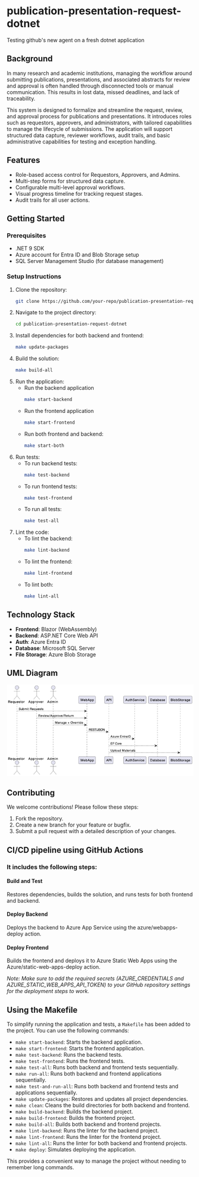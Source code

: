 # publication-presentation-request-dotnet
Testing github's new agent on a fresh dotnet application

## Background

In many research and academic institutions, managing the workflow around submitting publications, presentations, and associated abstracts for review and approval is often handled through disconnected tools or manual communication. This results in lost data, missed deadlines, and lack of traceability.

This system is designed to formalize and streamline the request, review, and approval process for publications and presentations. It introduces roles such as requestors, approvers, and administrators, with tailored capabilities to manage the lifecycle of submissions. The application will support structured data capture, reviewer workflows, audit trails, and basic administrative capabilities for testing and exception handling.

## Features
- Role-based access control for Requestors, Approvers, and Admins.
- Multi-step forms for structured data capture.
- Configurable multi-level approval workflows.
- Visual progress timeline for tracking request stages.
- Audit trails for all user actions.

## Getting Started

### Prerequisites
- .NET 9 SDK
- Azure account for Entra ID and Blob Storage setup
- SQL Server Management Studio (for database management)

### Setup Instructions

1. Clone the repository:
   ```bash
   git clone https://github.com/your-repo/publication-presentation-request-dotnet.git
   ```
2. Navigate to the project directory:
   ```bash
   cd publication-presentation-request-dotnet
   ```
3. Install dependencies for both backend and frontend:
   ```bash
   make update-packages
   ```
4. Build the solution:
   ```bash
   make build-all
   ```
5. Run the application:
   - Run the backend application
      ```bash
      make start-backend
      ```
   - Run the frontend application
      ```bash
      make start-frontend
      ```
   - Run both frontend and backend:
      ```bash
      make start-both
      ```
6. Run tests:
   - To run backend tests:
     ```bash
     make test-backend
     ```
   - To run frontend tests:
     ```bash
     make test-frontend
     ```
   - To run all tests:
     ```bash
     make test-all
     ```
7. Lint the code:
   - To lint the backend:
     ```bash
     make lint-backend
     ```
   - To lint the frontend:
     ```bash
     make lint-frontend
     ```
   - To lint both:
     ```bash
     make lint-all
     ```

## Technology Stack
- **Frontend**: Blazor (WebAssembly)
- **Backend**: ASP.NET Core Web API
- **Auth**: Azure Entra ID
- **Database**: Microsoft SQL Server
- **File Storage**: Azure Blob Storage

## UML Diagram
![Component Diagram](UMLimage.png)

## Contributing
We welcome contributions! Please follow these steps:
1. Fork the repository.
2. Create a new branch for your feature or bugfix.
3. Submit a pull request with a detailed description of your changes.

## CI/CD pipeline using GitHub Actions

### It includes the following steps:

#### Build and Test

Restores dependencies, builds the solution, and runs tests for both frontend and backend.

#### Deploy Backend

Deploys the backend to Azure App Service using the azure/webapps-deploy action.

#### Deploy Frontend

Builds the frontend and deploys it to Azure Static Web Apps using the Azure/static-web-apps-deploy action.

_Note: Make sure to add the required secrets (AZURE_CREDENTIALS and AZURE_STATIC_WEB_APPS_API_TOKEN) to your GitHub repository settings for the deployment steps to work._

## Using the Makefile

To simplify running the application and tests, a `Makefile` has been added to the project. You can use the following commands:

- `make start-backend`: Starts the backend application.
- `make start-frontend`: Starts the frontend application.
- `make test-backend`: Runs the backend tests.
- `make test-frontend`: Runs the frontend tests.
- `make test-all`: Runs both backend and frontend tests sequentially.
- `make run-all`: Runs both backend and frontend applications sequentially.
- `make test-and-run-all`: Runs both backend and frontend tests and applications sequentially.
- `make update-packages`: Restores and updates all project dependencies.
- `make clean`: Cleans the build directories for both backend and frontend.
- `make build-backend`: Builds the backend project.
- `make build-frontend`: Builds the frontend project.
- `make build-all`: Builds both backend and frontend projects.
- `make lint-backend`: Runs the linter for the backend project.
- `make lint-frontend`: Runs the linter for the frontend project.
- `make lint-all`: Runs the linter for both backend and frontend projects.
- `make deploy`: Simulates deploying the application.

This provides a convenient way to manage the project without needing to remember long commands.